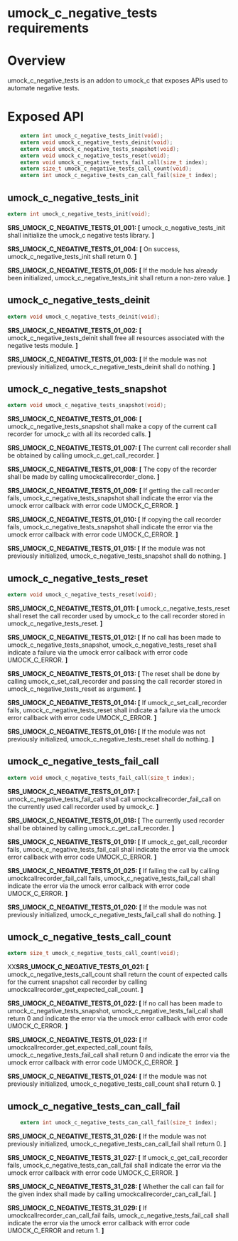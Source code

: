 # umock_c_negative_tests requirements

# Overview

umock_c_negative_tests is an addon to umock_c that exposes APIs used to automate negative tests.

# Exposed API

```c
    extern int umock_c_negative_tests_init(void);
    extern void umock_c_negative_tests_deinit(void);
    extern void umock_c_negative_tests_snapshot(void);
    extern void umock_c_negative_tests_reset(void);
    extern void umock_c_negative_tests_fail_call(size_t index);
    extern size_t umock_c_negative_tests_call_count(void);
    extern int umock_c_negative_tests_can_call_fail(size_t index);
```

## umock_c_negative_tests_init

```c
extern int umock_c_negative_tests_init(void);
```

**SRS_UMOCK_C_NEGATIVE_TESTS_01_001: [** umock_c_negative_tests_init shall initialize the umock_c negative tests library. **]**

**SRS_UMOCK_C_NEGATIVE_TESTS_01_004: [** On success, umock_c_negative_tests_init shall return 0. **]**

**SRS_UMOCK_C_NEGATIVE_TESTS_01_005: [** If the module has already been initialized, umock_c_negative_tests_init shall return a non-zero value. **]**

## umock_c_negative_tests_deinit

```c
extern void umock_c_negative_tests_deinit(void);
```

**SRS_UMOCK_C_NEGATIVE_TESTS_01_002: [** umock_c_negative_tests_deinit shall free all resources associated with the negative tests module. **]**

**SRS_UMOCK_C_NEGATIVE_TESTS_01_003: [** If the module was not previously initialized, umock_c_negative_tests_deinit shall do nothing. **]**

## umock_c_negative_tests_snapshot

```c
extern void umock_c_negative_tests_snapshot(void);
```

**SRS_UMOCK_C_NEGATIVE_TESTS_01_006: [** umock_c_negative_tests_snapshot shall make a copy of the current call recorder for umock_c with all its recorded calls. **]**

**SRS_UMOCK_C_NEGATIVE_TESTS_01_007: [** The current call recorder shall be obtained by calling umock_c_get_call_recorder. **]**

**SRS_UMOCK_C_NEGATIVE_TESTS_01_008: [** The copy of the recorder shall be made by calling umockcallrecorder_clone. **]**

**SRS_UMOCK_C_NEGATIVE_TESTS_01_009: [** If getting the call recorder fails, umock_c_negative_tests_snapshot shall indicate the error via the umock error callback with error code UMOCK_C_ERROR. **]**

**SRS_UMOCK_C_NEGATIVE_TESTS_01_010: [** If copying the call recorder fails, umock_c_negative_tests_snapshot shall indicate the error via the umock error callback with error code UMOCK_C_ERROR. **]**

**SRS_UMOCK_C_NEGATIVE_TESTS_01_015: [** If the module was not previously initialized, umock_c_negative_tests_snapshot shall do nothing. **]**

## umock_c_negative_tests_reset

```c
extern void umock_c_negative_tests_reset(void);
```

**SRS_UMOCK_C_NEGATIVE_TESTS_01_011: [** umock_c_negative_tests_reset shall reset the call recorder used by umock_c to the call recorder stored in umock_c_negative_tests_reset. **]**

**SRS_UMOCK_C_NEGATIVE_TESTS_01_012: [** If no call has been made to umock_c_negative_tests_snapshot, umock_c_negative_tests_reset shall indicate a failure via the umock error callback with error code UMOCK_C_ERROR. **]**

**SRS_UMOCK_C_NEGATIVE_TESTS_01_013: [** The reset shall be done by calling umock_c_set_call_recorder and passing the call recorder stored in umock_c_negative_tests_reset as argument. **]**

**SRS_UMOCK_C_NEGATIVE_TESTS_01_014: [** If umock_c_set_call_recorder fails, umock_c_negative_tests_reset shall indicate a failure via the umock error callback with error code UMOCK_C_ERROR. **]**

**SRS_UMOCK_C_NEGATIVE_TESTS_01_016: [** If the module was not previously initialized, umock_c_negative_tests_reset shall do nothing. **]**

## umock_c_negative_tests_fail_call

```c
extern void umock_c_negative_tests_fail_call(size_t index);
```

**SRS_UMOCK_C_NEGATIVE_TESTS_01_017: [** umock_c_negative_tests_fail_call shall call umockcallrecorder_fail_call on the currently used call recorder used by umock_c. **]**

**SRS_UMOCK_C_NEGATIVE_TESTS_01_018: [** The currently used recorder shall be obtained by calling umock_c_get_call_recorder. **]**

**SRS_UMOCK_C_NEGATIVE_TESTS_01_019: [** If umock_c_get_call_recorder fails, umock_c_negative_tests_fail_call shall indicate the error via the umock error callback with error code UMOCK_C_ERROR. **]**

**SRS_UMOCK_C_NEGATIVE_TESTS_01_025: [** If failing the call by calling umockcallrecorder_fail_call fails, umock_c_negative_tests_fail_call shall indicate the error via the umock error callback with error code UMOCK_C_ERROR. **]**

**SRS_UMOCK_C_NEGATIVE_TESTS_01_020: [** If the module was not previously initialized, umock_c_negative_tests_fail_call shall do nothing. **]**

## umock_c_negative_tests_call_count

```c
extern size_t umock_c_negative_tests_call_count(void);
```

XX**SRS_UMOCK_C_NEGATIVE_TESTS_01_021: [** umock_c_negative_tests_call_count shall return the count of expected calls for the current snapshot call recorder by calling umockcallrecorder_get_expected_call_count. **]**

**SRS_UMOCK_C_NEGATIVE_TESTS_01_022: [** If no call has been made to umock_c_negative_tests_snapshot, umock_c_negative_tests_fail_call shall return 0 and indicate the error via the umock error callback with error code UMOCK_C_ERROR. **]**

**SRS_UMOCK_C_NEGATIVE_TESTS_01_023: [** If umockcallrecorder_get_expected_call_count fails, umock_c_negative_tests_fail_call shall return 0 and indicate the error via the umock error callback with error code UMOCK_C_ERROR. **]**

**SRS_UMOCK_C_NEGATIVE_TESTS_01_024: [** If the module was not previously initialized, umock_c_negative_tests_call_count shall return 0. **]**


## umock_c_negative_tests_can_call_fail

```c
    extern int umock_c_negative_tests_can_call_fail(size_t index);
```


**SRS_UMOCK_C_NEGATIVE_TESTS_31_026: [** If the module was not previously initialized, umock_c_negative_tests_can_call_fail shall return 0.  **]**

**SRS_UMOCK_C_NEGATIVE_TESTS_31_027: [** If umock_c_get_call_recorder fails, umock_c_negative_tests_can_call_fail shall indicate the error via the umock error callback with error code UMOCK_C_ERROR.  **]**

**SRS_UMOCK_C_NEGATIVE_TESTS_31_028: [** Whether the call can fail for the given index shall made by calling umockcallrecorder_can_call_fail.  **]**

**SRS_UMOCK_C_NEGATIVE_TESTS_31_029: [** If umockcallrecorder_can_call_fail fails, umock_c_negative_tests_fail_call shall indicate the error via the umock error callback with error code UMOCK_C_ERROR and return 1.  **]**



